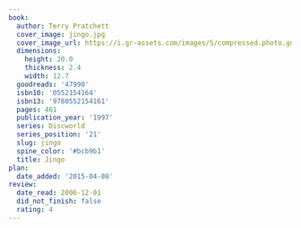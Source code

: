 ```yaml
---
book:
  author: Terry Pratchett
  cover_image: jingo.jpg
  cover_image_url: https://i.gr-assets.com/images/S/compressed.photo.goodreads.com/books/1327921813l/47990._SX98_.jpg
  dimensions:
    height: 20.0
    thickness: 2.4
    width: 12.7
  goodreads: '47990'
  isbn10: '0552154164'
  isbn13: '9780552154161'
  pages: 461
  publication_year: '1997'
  series: Discworld
  series_position: '21'
  slug: jingo
  spine_color: '#bcb9b1'
  title: Jingo
plan:
  date_added: '2015-04-08'
review:
  date_read: 2006-12-01
  did_not_finish: false
  rating: 4
---
```

